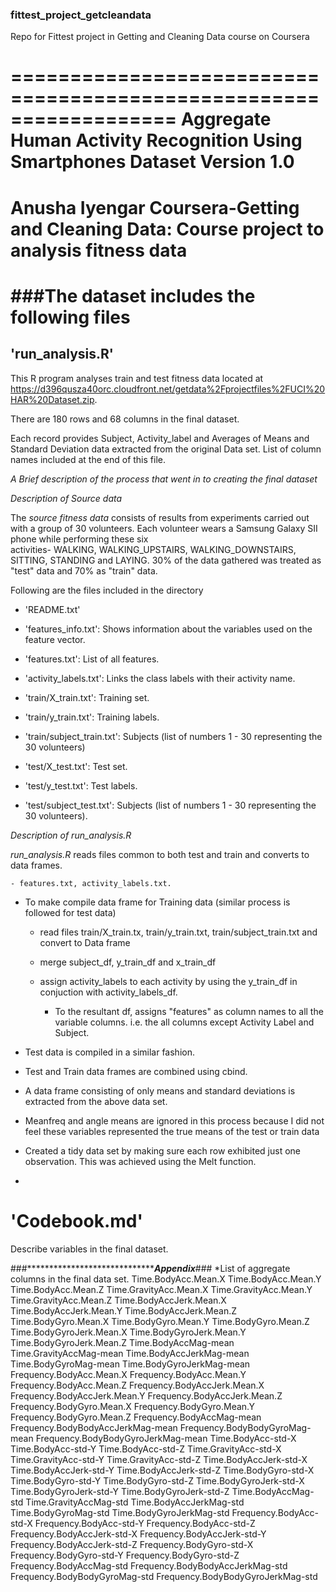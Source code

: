 ### fittest_project_getcleandata
Repo for Fittest project in Getting and Cleaning Data course on Coursera

==================================================================
Aggregate Human Activity Recognition Using Smartphones Dataset
Version 1.0
===========================================================================
Anusha Iyengar
Coursera-Getting and Cleaning Data: Course project to analysis fitness data
===========================================================================

###The dataset includes the following files
===========================================================================
## 'run_analysis.R' 
   This R program analyses train and test fitness data located at https://d396qusza40orc.cloudfront.net/getdata%2Fprojectfiles%2FUCI%20HAR%20Dataset.zip.

   There are 180 rows and 68 columns in the final dataset. 

   Each record provides Subject, Activity_label and Averages of Means and Standard Deviation data extracted from the original Data set. List of column names included at the end of this file.  
  
*A Brief description of the process that went in to creating the final dataset* 

*Description of Source data*

   The *source fitness data* consists of results from experiments carried out with a group of 30 volunteers. Each volunteer wears a Samsung Galaxy SII phone while performing these six  
   activities- WALKING, WALKING_UPSTAIRS, WALKING_DOWNSTAIRS, SITTING, STANDING and LAYING. 30% of the data gathered was treated as "test" data and 70% as "train" data.

  Following are the files included in the directory

- 'README.txt'

- 'features_info.txt': Shows information about the variables used on the feature vector.

- 'features.txt': List of all features.

- 'activity_labels.txt': Links the class labels with their activity name.

- 'train/X_train.txt': Training set.

- 'train/y_train.txt': Training labels.

- 'train/subject_train.txt': Subjects (list of numbers 1 - 30 representing the 30 volunteers)

- 'test/X_test.txt': Test set.

- 'test/y_test.txt': Test labels.

- 'test/subject_test.txt': Subjects (list of numbers 1 - 30 representing the 30 volunteers).

*Description of run_analysis.R* 

*run_analysis.R* reads files common to both test and train and converts to data frames. 
	
	- features.txt, activity_labels.txt. 
* To make compile data frame for Training data (similar process is followed for test data) 

	- read files train/X_train.tx, train/y_train.txt, train/subject_train.txt and convert to Data frame

	- merge subject_df, y_train_df and x_train_df

	- assign activity_labels to each activity by using the y_train_df in conjuction with activity_labels_df. 

        - To the resultant df, assigns "features" as column names to all the variable columns. i.e. the all columns except Activity Label and Subject. 

* Test data is compiled in a similar fashion. 

* Test and Train data frames are combined using cbind.

* A data frame consisting of only means and standard deviations is extracted from the above data set. 

* Meanfreq and angle means are ignored in this process because I did not feel these variables represented the true means of the test or train data 

* Created a tidy data set by making sure each row exhibited just one observation. This was achieved using the Melt function. 

* 

# 'Codebook.md'
Describe  variables in the final dataset. 


###**********************************************Appendix*****************###
*List of aggregate columns in the final data set. 
Time.BodyAcc.Mean.X
Time.BodyAcc.Mean.Y
Time.BodyAcc.Mean.Z
Time.GravityAcc.Mean.X
Time.GravityAcc.Mean.Y
Time.GravityAcc.Mean.Z
Time.BodyAccJerk.Mean.X
Time.BodyAccJerk.Mean.Y
Time.BodyAccJerk.Mean.Z
Time.BodyGyro.Mean.X
Time.BodyGyro.Mean.Y
Time.BodyGyro.Mean.Z
Time.BodyGyroJerk.Mean.X
Time.BodyGyroJerk.Mean.Y
Time.BodyGyroJerk.Mean.Z
Time.BodyAccMag-mean
Time.GravityAccMag-mean
Time.BodyAccJerkMag-mean
Time.BodyGyroMag-mean
Time.BodyGyroJerkMag-mean
Frequency.BodyAcc.Mean.X
Frequency.BodyAcc.Mean.Y
Frequency.BodyAcc.Mean.Z
Frequency.BodyAccJerk.Mean.X
Frequency.BodyAccJerk.Mean.Y
Frequency.BodyAccJerk.Mean.Z
Frequency.BodyGyro.Mean.X
Frequency.BodyGyro.Mean.Y
Frequency.BodyGyro.Mean.Z
Frequency.BodyAccMag-mean
Frequency.BodyBodyAccJerkMag-mean
Frequency.BodyBodyGyroMag-mean
Frequency.BodyBodyGyroJerkMag-mean
Time.BodyAcc-std-X
Time.BodyAcc-std-Y
Time.BodyAcc-std-Z
Time.GravityAcc-std-X
Time.GravityAcc-std-Y
Time.GravityAcc-std-Z
Time.BodyAccJerk-std-X
Time.BodyAccJerk-std-Y
Time.BodyAccJerk-std-Z
Time.BodyGyro-std-X
Time.BodyGyro-std-Y
Time.BodyGyro-std-Z
Time.BodyGyroJerk-std-X
Time.BodyGyroJerk-std-Y
Time.BodyGyroJerk-std-Z
Time.BodyAccMag-std
Time.GravityAccMag-std
Time.BodyAccJerkMag-std
Time.BodyGyroMag-std
Time.BodyGyroJerkMag-std
Frequency.BodyAcc-std-X
Frequency.BodyAcc-std-Y
Frequency.BodyAcc-std-Z
Frequency.BodyAccJerk-std-X
Frequency.BodyAccJerk-std-Y
Frequency.BodyAccJerk-std-Z
Frequency.BodyGyro-std-X
Frequency.BodyGyro-std-Y
Frequency.BodyGyro-std-Z
Frequency.BodyAccMag-std
Frequency.BodyBodyAccJerkMag-std
Frequency.BodyBodyGyroMag-std
Frequency.BodyBodyGyroJerkMag-std
